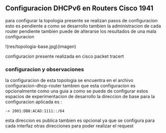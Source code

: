 ## Configuracion DHCPv6 en Routers Cisco 1941

<p> para configurar la topologia presente se realizan pasos de configuracion esto es pendiente a como se desarrollo tambien la administracion de cada router
pendiente tambien puede de alterarse los resultados de una mala configuracion

</p>

!(res/topologia-base.jpg)(imagen)

<span> configuracion presente realizada en cisco packet tracert </span>


### configuracion y observaciones

la configuracion de esta topologia se encuentra en el archivo configuracion-dhcp-router tambien que esta configuracion es opcionalmente como una guia 
a como se puede de configurar estos espacios de experimentacion de desarrollo
la direccion de base para la configuracion aplicada es : 

	-> 2001:DB8:ACAD:1111::/64 
<span> esta direccion es publica </span>
tambien es opcional ya que se configura para cada interfaz otras direcciones para poder realizar el request 